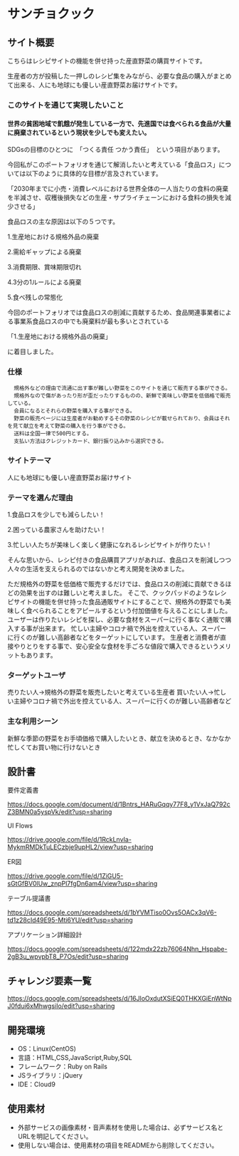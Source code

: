 # サンチョクック

## サイト概要
こちらはレシピサイトの機能を併せ持った産直野菜の購買サイトです。

生産者の方が投稿した一押しのレシピ集をみながら、必要な食品の購入がまとめて出来る、人にも地球にも優しい産直野菜お届けサイトです。

### このサイトを通じて実現したいこと

#### 世界の貧困地域で飢餓が発生している一方で、先進国では食べられる食品が大量に廃棄されているという現状を少しでも変えたい。


SDGsの目標のひとつに　「つくる責任 つかう責任」　という項目があります。

今回私がこのポートフォリオを通じて解消したいと考えている「食品ロス」については以下のように具体的な目標が言及されています。


「2030年までに小売・消費レベルにおける世界全体の一人当たりの食料の廃棄を半減させ、収穫後損失などの生産・サプライチェーンにおける食料の損失を減少させる」


食品ロスの主な原因は以下の５つです。

1.生産地における規格外品の廃棄

2.需給ギャップによる廃棄

3.消費期限、賞味期限切れ

4.3分の1ルールによる廃棄

5.食べ残しの常態化



今回のポートフォリオでは食品ロスの削減に貢献するため、食品関連事業者による事業系食品ロスの中でも廃棄料が最も多いとされている

「1.生産地における規格外品の廃棄」

に着目しました。


### 仕様
      規格外などの理由で流通に出す事が難しい野菜をこのサイトを通じて販売する事ができる。
      規格外なので傷があったり形が歪だったりするものの、新鮮で美味しい野菜を低価格で販売している。
      会員になるとそれらの野菜を購入する事ができる。
      野菜の販売ページには生産者がお勧めするその野菜のレシピが載せられており、会員はそれを見て献立を考えて野菜の購入を行う事ができる。
      送料は全国一律で500円とする。
      支払い方法はクレジットカード、銀行振り込みから選択できる。

### サイトテーマ
人にも地球にも優しい産直野菜お届けサイト

### テーマを選んだ理由

1.食品ロスを少しでも減らしたい！

2.困っている農家さんを助けたい！

3.忙しい人たちが美味しく楽しく健康になれるレシピサイトが作りたい！

そんな思いから、レシピ付きの食品購買アプリがあれば、食品ロスを削減しつつ人々の生活を支えられるのではないかと考え開発を決めました。


ただ規格外の野菜を低価格で販売するだけでは、食品ロスの削減に貢献できるほどの効果を出すのは難しいと考えました。
そこで、クックパッドのようなレシピサイトの機能を併せ持った食品通販サイトにすることで、規格外の野菜でも美味しく食べられることをアピールするという付加価値を与えることにしました。 
ユーザーは作りたいレシピを探し、必要な食材をスーパーに行く事なく通販で購入する事が出来ます。 
忙しい主婦やコロナ禍で外出を控えている人、スーパーに行くのが難しい高齢者などをターゲットにしています。
生産者と消費者が直接やりとりをする事で、安心安全な食材を手ごろな値段で購入できるというメリットもあります。

### ターゲットユーザ
売りたい人→規格外の野菜を販売したいと考えている生産者
買いたい人→忙しい主婦やコロナ禍で外出を控えている人、スーパーに行くのが難しい高齢者など

### 主な利用シーン
新鮮な季節の野菜をお手頃価格で購入したいとき、献立を決めるとき、なかなか忙しくてお買い物に行けないとき

## 設計書
要件定義書

https://docs.google.com/document/d/1Bntrs_HARuGqqy77F8_y1VxJaQ792cZ3BMN0a5yspVk/edit?usp=sharing


UI Flows

https://drive.google.com/file/d/1RckLnvIa-MykmRMDkTuLECzbje9upHL2/view?usp=sharing


ER図

https://drive.google.com/file/d/1ZiGU5-sGtGfBV0lUw_znpPl7fgDn6am4/view?usp=sharing


テーブル提議書

https://docs.google.com/spreadsheets/d/1bYVMTiso0Ovs5OACx3qV6-td1z28cId49E95-Mti6YU/edit?usp=sharing


アプリケーション詳細設計

https://docs.google.com/spreadsheets/d/122mdx22zb76064Nhn_Hspabe-2gB3u_wpvpbT8_P7Os/edit?usp=sharing

## チャレンジ要素一覧
https://docs.google.com/spreadsheets/d/16JloOxdutXSiEQ0THKXGiEnWtNpJ0fdui6xMhwgsiIo/edit?usp=sharing

## 開発環境
- OS：Linux(CentOS)
- 言語：HTML,CSS,JavaScript,Ruby,SQL
- フレームワーク：Ruby on Rails
- JSライブラリ：jQuery
- IDE：Cloud9

## 使用素材
- 外部サービスの画像素材・音声素材を使用した場合は、必ずサービス名とURLを明記してください。
- 使用しない場合は、使用素材の項目をREADMEから削除してください。
